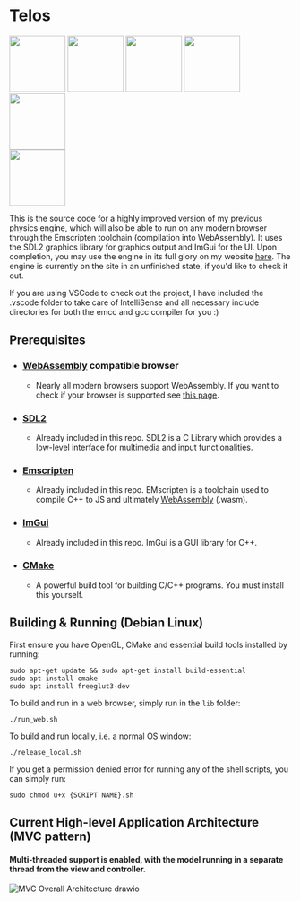 # Telos 
<img src="https://github.com/Argyraspides/Sarissa/assets/95353936/88658146-38ca-4dc7-896f-4166f3aed94a" width="auto" height="100"></img>
<img src="https://github.com/Argyraspides/Sarissa/assets/95353936/bd56954d-c437-493e-9231-f8ed43eeab45" width="auto" height="100"></img>
<img src="https://github.com/Argyraspides/Sarissa/assets/95353936/974f9011-08a2-4f5e-8a65-1d8b1b1bab1b" width="auto" height="100"></img>
<img src="https://github.com/Argyraspides/Telos/assets/95353936/17432b8f-b17f-4222-92f0-c97231afbb0a" width="auto" height="100"></img> 
<img src="https://github.com/Argyraspides/Telos/assets/95353936/2fd4e08b-a1af-4f22-936e-c82f46fe4a7c" width="auto" height="100"></img>  
<img src="https://github.com/Argyraspides/Sarissa/assets/95353936/6e619ad7-d610-431d-9c0f-76ac519d074b" width="auto" height="100"></img>  


This is the source code for a highly improved version of my previous physics engine, which will also be able to run on any modern browser through the Emscripten toolchain (compilation into WebAssembly).
It uses the SDL2 graphics library for graphics output and ImGui for the UI. Upon completion, you may use the engine in its full glory on my website [here](https://gaugamela.me/telos). The engine is currently on the site
in an unfinished state, if you'd like to check it out.

If you are using VSCode to check out the project, I have included the .vscode folder to take care of IntelliSense and all necessary include directories for both the emcc and gcc compiler for you :)

## Prerequisites
- ### [WebAssembly](https://developer.mozilla.org/en-US/docs/WebAssembly) compatible browser
  - Nearly all modern browsers support WebAssembly. If you want to check if your browser is supported see [this page](https://caniuse.com/wasm).
- ### [SDL2](https://www.libsdl.org/)
  - Already included in this repo. SDL2 is a C Library which provides a low-level interface for multimedia and input functionalities.
- ### [Emscripten](https://emscripten.org/index.html)
  - Already included in this repo. EMscripten is a toolchain used to compile C++ to JS and ultimately [WebAssembly](https://developer.mozilla.org/en-US/docs/WebAssembly) (.wasm).
- ### [ImGui](https://github.com/ocornut/imgui)
  - Already included in this repo. ImGui is a GUI library for C++.
- ### [CMake](https://cmake.org/)
  - A powerful build tool for building C/C++ programs. You must install this yourself.
## Building & Running (Debian Linux)
First ensure you have OpenGL, CMake and essential build tools installed by running:
```
sudo apt-get update && sudo apt-get install build-essential
sudo apt install cmake
sudo apt install freeglut3-dev
```
To build and run in a web browser, simply run in the ``lib`` folder:
```
./run_web.sh
```
To build and run locally, i.e. a normal OS window:
```
./release_local.sh
```
If you get a permission denied error for running any of the shell scripts, you can simply run:

```
sudo chmod u+x {SCRIPT NAME}.sh
```
## Current High-level Application Architecture (MVC pattern)
#### Multi-threaded support is enabled, with the model running in a separate thread from the view and controller.
![MVC Overall Architecture drawio](https://github.com/Argyraspides/Telos/assets/95353936/c0a076dd-010f-4cdf-93a9-d3f537143780)
